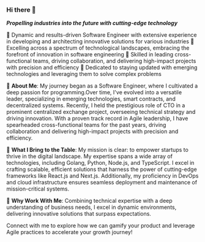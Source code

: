 ### Hi there 👋

***Propelling industries into the future with cutting-edge technology***

🔹 Dynamic and results-driven Software Engineer with extensive experience in developing and architecting innovative solutions for various industries
🔹 Excelling across a spectrum of technological landscapes, embracing the forefront of innovation in software engineering
🔹 Skilled in leading cross-functional teams, driving collaboration, and delivering high-impact projects with precision and efficiency
🔹 Dedicated to staying updated with emerging technologies and leveraging them to solve complex problems

🌟 **About Me**:
My journey began as a Software Engineer, where I cultivated a deep passion for programming.Over time, I've evolved into a versatile leader, specializing in emerging technologies, smart contracts, and decentralized systems. Recently, I held the prestigious role of CTO in a prominent centralized exchange project, overseeing technical strategy and driving innovation. With a proven track record in Agile leadership, I have spearheaded cross-functional teams for the past years, driving collaboration and delivering high-impact projects with precision and efficiency.

🎯 **What I Bring to the Table**:
My mission is clear: to empower startups to thrive in the digital landscape. My expertise spans a wide array of technologies, including Golang, Python, Node.js, and TypeScript. I excel in crafting scalable, efficient solutions that harness the power of cutting-edge frameworks like React.js and Next.js. Additionally, my proficiency in DevOps and cloud infrastructure ensures seamless deployment and maintenance of mission-critical systems.

🤝 **Why Work With Me**:
Combining technical expertise with a deep understanding of business needs, I excel in dynamic environments, delivering innovative solutions that surpass expectations.

Connect with me to explore how we can gamify your product and leverage Agile practices to accelerate your growth journey!
<!--
**petrohordiienko/petrohordiienko** is a ✨ _special_ ✨ repository because its `README.md` (this file) appears on your GitHub profile.

Here are some ideas to get you started:

- 🔭 I’m currently working on ...
- 🌱 I’m currently learning ...
- 👯 I’m looking to collaborate on ...
- 🤔 I’m looking for help with ...
- 💬 Ask me about ...
- 📫 How to reach me: ...
- 😄 Pronouns: ...
- ⚡ Fun fact: ...
-->
